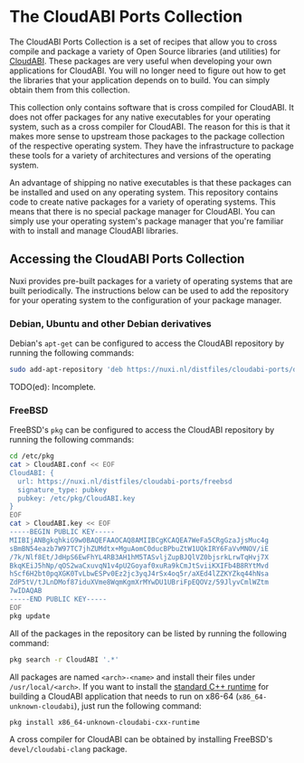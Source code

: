 # The CloudABI Ports Collection

The CloudABI Ports Collection is a set of recipes that allow you to
cross compile and package a variety of Open Source libraries (and
utilities) for [CloudABI](https://github.com/NuxiNL/cloudlibc). These
packages are very useful when developing your own applications for
CloudABI. You will no longer need to figure out how to get the libraries
that your application depends on to build. You can simply obtain them
from this collection.

This collection only contains software that is cross compiled for
CloudABI. It does not offer packages for any native executables for your
operating system, such as a cross compiler for CloudABI. The reason for
this is that it makes more sense to upstream those packages to the
package collection of the respective operating system. They have the
infrastructure to package these tools for a variety of architectures and
versions of the operating system.

An advantage of shipping no native executables is that these packages
can be installed and used on any operating system. This repository
contains code to create native packages for a variety of operating
systems. This means that there is no special package manager for
CloudABI. You can simply use your operating system's package manager
that you're familiar with to install and manage CloudABI libraries.

## Accessing the CloudABI Ports Collection

Nuxi provides pre-built packages for a variety of operating systems that
are built periodically. The instructions below can be used to add the
repository for your operating system to the configuration of your
package manager.

### Debian, Ubuntu and other Debian derivatives

Debian's `apt-get` can be configured to access the CloudABI repository
by running the following commands:

```sh
sudo add-apt-repository 'deb https://nuxi.nl/distfiles/cloudabi-ports/debian/ cloudabi cloudabi'
```

TODO(ed): Incomplete.

### FreeBSD

FreeBSD's `pkg` can be configured to access the CloudABI repository by
running the following commands:

```sh
cd /etc/pkg
cat > CloudABI.conf << EOF
CloudABI: {
  url: https://nuxi.nl/distfiles/cloudabi-ports/freebsd
  signature_type: pubkey
  pubkey: /etc/pkg/CloudABI.key
}
EOF
cat > CloudABI.key << EOF
-----BEGIN PUBLIC KEY-----
MIIBIjANBgkqhkiG9w0BAQEFAAOCAQ8AMIIBCgKCAQEA7WeFa5CRgGzaJjsMuc4g
sBmBN54eazb7W97TC7jhZUMdtx+MguAomC0ducBPbuZtW1UQkIRY6FaVvMNOV/iE
/7k/Nlf8Et/JdHpS6EwFhYL4RB3AH1hM5TASvljZupBJQlVZ0bjsrkLrwTqHvj7X
BkqKEiJ5hNp/qOS2waCxuvqN1v4pU2Goyaf0xuRa9kCmJtSviiKXIFb4B8RYtMvd
hScf6H2bt0pqXGK0TvLbwESPv0Ez2jc3yqJ4rSx4oq5r/aXEd4lZZKYZkq44hNsa
ZdP5tV/tJLnDMof87iduXVme8WqmKgmXrMYwDU1UBriFpEQOVz/59JlyvCmlWZtm
7wIDAQAB
-----END PUBLIC KEY-----
EOF
pkg update
```

All of the packages in the repository can be listed by running the
following command:

```sh
pkg search -r CloudABI '.*'
```

All packages are named `<arch>-<name>` and install their files under
`/usr/local/<arch>`. If you want to install the
[standard C++ runtime](https://github.com/NuxiNL/cloudabi-ports/blob/master/packages/c%2B%2B-runtime/BUILD)
for building a CloudABI application that needs to run on x86-64
(`x86_64-unknown-cloudabi`), just run the following command:

```sh
pkg install x86_64-unknown-cloudabi-cxx-runtime
```

A cross compiler for CloudABI can be obtained by installing FreeBSD's
`devel/cloudabi-clang` package.
